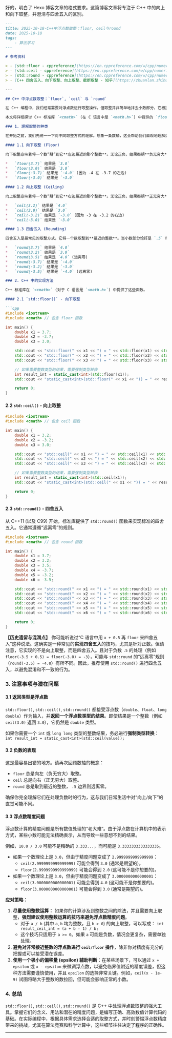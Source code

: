 好的，明白了 Hexo 博客文章的格式要求。这篇博客文章将专注于 C++ 中的向上和向下取整，并澄清与四舍五入的区别。

```markdown
---
title: 2025-10-18-C++中浮点数取整：floor, ceil与round
date: 2025-10-18
tags:
    - 算法学习
---

# 参考资料

> - [std::floor - cppreference](https://en.cppreference.com/w/cpp/numeric/math/floor)
> - [std::ceil - cppreference](https://en.cppreference.com/w/cpp/numeric/math/ceil)
> - [std::round - cppreference](https://en.cppreference.com/w/cpp/numeric/math/round)
> - [C++ 四舍五入、向下取整、向上取整、截断取整 - 知乎](https://zhuanlan.zhihu.com/p/63353457)

---

## C++ 中浮点数取整：`floor`, `ceil` 与 `round`

在 C++ 编程中，我们经常需要对浮点数进行取整操作。但取整并非简单地抹去小数部分，它根据不同的规则分为向下取整、向上取整和四舍五入等。理解这些操作的含义、C++ 中的实现方式以及潜在的“坑”，对于编写健壮的数值计算代码至关重要。

本文将详细探讨 C++ 标准库 `<cmath>` (在 C 语言中是 `<math.h>`) 中提供的 `floor()`、`ceil()` 和 `round()` 函数。

### 1. 理解取整的种类

在开始之前，我们先统一一下对不同取整方式的理解。想象一条数轴，这会帮助我们直观地理解这些概念：

#### 1.1 向下取整 (Floor)

向下取整意味着将一个数“掰”到它**左边最近的那个整数**。无论正负，结果都朝**负无穷大**的方向靠近。

*   `floor(3.7)` 结果是 `3.0`
*   `floor(3.0)` 结果是 `3.0`
*   `floor(-3.7)` 结果是 `-4.0` (因为 -4 在 -3.7 的左边)
*   `floor(-3.0)` 结果是 `-3.0`

#### 1.2 向上取整 (Ceiling)

向上取整意味着将一个数“掰”到它**右边最近的那个整数**。无论正负，结果都朝**正无穷大**的方向靠近。

*   `ceil(3.2)` 结果是 `4.0`
*   `ceil(3.0)` 结果是 `3.0`
*   `ceil(-3.2)` 结果是 `-3.0` (因为 -3 在 -3.2 的右边)
*   `ceil(-3.0)` 结果是 `-3.0`

#### 1.3 四舍五入 (Rounding)

四舍五入是最常见的取整方式，它将一个数取整到**最近的整数**。当小数部分恰好是 `.5` 时，通常会遵循“远离零”的规则 (或者在某些语境下是“向偶数靠拢”的规则，但 `std::round` 遵循的是远离零)。

*   `round(3.7)` 结果是 `4.0`
*   `round(3.2)` 结果是 `3.0`
*   `round(3.5)` 结果是 `4.0` (远离零)
*   `round(-3.7)` 结果是 `-4.0`
*   `round(-3.2)` 结果是 `-3.0`
*   `round(-3.5)` 结果是 `-4.0` (远离零)

### 2. C++ 中的实现方法

C++ 标准库在 `<cmath>` (对于 C 语言是 `<math.h>`) 中提供了这些函数。

#### 2.1 `std::floor()` - 向下取整

```cpp
#include <iostream>
#include <cmath> // 包含 floor 函数

int main() {
    double x1 = 3.7;
    double x2 = -3.7;
    double x3 = 3.0;

    std::cout << "std::floor(" << x1 << ") = " << std::floor(x1) << std::endl; // 输出 3.0
    std::cout << "std::floor(" << x2 << ") = " << std::floor(x2) << std::endl; // 输出 -4.0
    std::cout << "std::floor(" << x3 << ") = " << std::floor(x3) << std::endl; // 输出 3.0

    // 如果需要整数类型的结果，需要强制类型转换
    int result_int = static_cast<int>(std::floor(x1));
    std::cout << "static_cast<int>(std::floor(" << x1 << ")) = " << result_int << std::endl; // 输出 3

    return 0;
}
```

#### 2.2 `std::ceil()` - 向上取整

```cpp
#include <iostream>
#include <cmath> // 包含 ceil 函数

int main() {
    double x1 = 3.2;
    double x2 = -3.2;
    double x3 = 3.0;

    std::cout << "std::ceil(" << x1 << ") = " << std::ceil(x1) << std::endl; // 输出 4.0
    std::cout << "std::ceil(" << x2 << ") = " << std::ceil(x2) << std::endl; // 输出 -3.0
    std::cout << "std::ceil(" << x3 << ") = " << std::ceil(x3) << std::endl; // 输出 3.0

    // 如果需要整数类型的结果，需要强制类型转换
    int result_int = static_cast<int>(std::ceil(x1));
    std::cout << "static_cast<int>(std::ceil(" << x1 << ")) = " << result_int << std::endl; // 输出 4

    return 0;
}
```

#### 2.3 `std::round()` - 四舍五入

从 C++11 (以及 C99) 开始，标准库提供了 `std::round()` 函数来实现标准的四舍五入。它通常遵循“远离零”的规则。

```cpp
#include <iostream>
#include <cmath> // 包含 round 函数

int main() {
    double x1 = 3.7;
    double x2 = 3.2;
    double x3 = 3.5;
    double x4 = -3.7;
    double x5 = -3.2;
    double x6 = -3.5;

    std::cout << "std::round(" << x1 << ") = " << std::round(x1) << std::endl; // 输出 4.0
    std::cout << "std::round(" << x2 << ") = " << std::round(x2) << std::endl; // 输出 3.0
    std::cout << "std::round(" << x3 << ") = " << std::round(x3) << std::endl; // 输出 4.0 (远离零)
    std::cout << "std::round(" << x4 << ") = " << std::round(x4) << std::endl; // 输出 -4.0
    std::cout << "std::round(" << x5 << ") = " << std::round(x5) << std::endl; // 输出 -3.0
    std::cout << "std::round(" << x6 << ") = " << std::round(x6) << std::endl; // 输出 -4.0 (远离零)

    return 0;
}
```

**【历史遗留与混淆点】**
你可能听说过“C 语言中用 `x + 0.5` 再 `floor` 来四舍五入”这种说法。这确实是一种常见的**实现四舍五入**的技巧，尤其是针对正数。但请注意，它实现的不是向上取整，而是四舍五入。且对于负数 `.5` 的处理（例如 `floor(-3.5 + 0.5) = floor(-3.0) = -3`），可能与 `std::round` 的“远离零”规则（`round(-3.5) = -4.0`）有所不同。因此，推荐使用 `std::round()` 进行四舍五入，以避免混淆和不一致的行为。

### 3. 注意事项与潜在问题

#### 3.1 返回类型是浮点数

`std::floor()`, `std::ceil()`, `std::round()` 都接受浮点数（`double`、`float`、`long double`）作为输入，并**返回一个浮点数类型的结果**。即使结果是一个整数（例如 `ceil(3.0)` 返回 `3.0`），它仍然是 `double` 类型。

如果你需要一个 `int` 或 `long long` 类型的整数结果，务必进行**强制类型转换**：
`int result_int = static_cast<int>(std::ceil(value));`

#### 3.2 负数的表现

这是最容易出错的地方。请再次回顾数轴的概念：
*   `floor` 总是向左（负无穷大）取整。
*   `ceil` 总是向右（正无穷大）取整。
*   `round` 总是取到最近的整数， `.5` 边界则远离零。

确保你完全理解它们在处理负数时的行为，这与我们日常生活中对“向上/向下”的直觉可能不同。

#### 3.3 浮点数精度问题

浮点数计算的精度问题是所有数值处理的“老大难”。由于浮点数在计算机中的表示方式，某些小数可能无法精确表示，从而导致一些意想不到的结果。

例如，`10.0 / 3.0` 可能不是精确的 `3.333...`，而可能是 `3.3333333333333335`。
*   如果一个数理论上是 `3.0`，但由于精度问题变成了 `2.9999999999999999`：
    *   `ceil(2.9999999999999999)` 可能会得到 `3.0` (通常是期望的)。
    *   `floor(2.9999999999999999)` 可能会得到 `2.0` (这可能不是你想要的)。
*   如果一个数理论上是 `3.0`，但由于精度问题变成了 `3.0000000000000001`：
    *   `ceil(3.0000000000000001)` 可能会得到 `4.0` (这可能不是你想要的)。
    *   `floor(3.0000000000000001)` 可能会得到 `3.0` (通常是期望的)。

**应对策略：**

1.  **尽量使用整数运算：** 如果你的计算涉及到整数之间的除法，并且需要向上取整，**强烈建议使用整数运算的技巧来避免浮点数精度问题**。
    *   对于 `a / b` (其中 `a`, `b` 均为整数，且 `b > 0`) 的向上取整，可以写成：
        `int result_ceil_int = (a + b - 1) / b;`
    *   这个技巧只适用于 `a >= 0`。如果 `a` 可能是负数，情况会更复杂，需要单独处理。
2.  **避免对非常接近整数的浮点数进行 `ceil/floor` 操作**，除非你对精度有充分的把握或可以接受潜在误差。
3.  **使用一个极小的偏移量 (epsilon) 辅助判断**：在某些场景下，可以通过 `x + epsilon` 或 `x - epsilon` 来微调浮点数，以避免临界值附近的精度误差，但这种方法需要谨慎使用，并且 `epsilon` 的选择非常关键。例如，`ceil(x - 1e-9)` 试图将略大于整数的数拉回，但可能会影响正常的小数。

### 4. 总结

`std::floor()`, `std::ceil()`, `std::round()` 是 C++ 中处理浮点数取整的强大工具。掌握它们的含义、用法和潜在的精度问题，是编写正确、高效数值计算代码的基础。在实际编程中，根据具体需求选择合适的取整方式，并时刻警惕浮点数精度带来的挑战，尤其在算法竞赛和科学计算中，这些细节往往决定了程序的正确性。

---
```